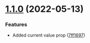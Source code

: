 # [1.1.0](https://github.com/mtmeyer/codemirror-svelte-modules/compare/v1.0.1...v1.1.0) (2022-05-13)


### Features

* Added current value prop ([7ff1697](https://github.com/mtmeyer/codemirror-svelte-modules/commit/7ff1697566ae86e9e01643b6fade58fbdc3b02e8))
